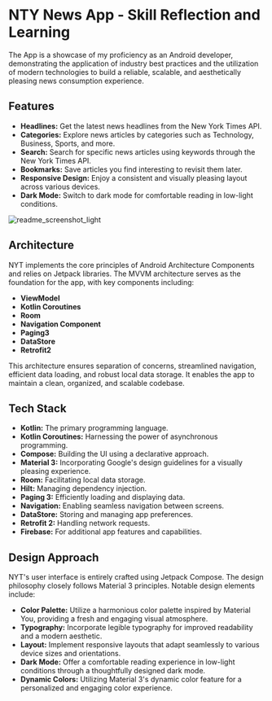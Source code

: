 
# NTY News App - Skill Reflection and Learning

The App is a showcase of my proficiency as an Android developer, demonstrating the application of industry best practices and the utilization of modern technologies to build a reliable, scalable, and aesthetically pleasing news consumption experience.

## Features

- **Headlines:** Get the latest news headlines from the New York Times API.
- **Categories:** Explore news articles by categories such as Technology, Business, Sports, and more.
- **Search:** Search for specific news articles using keywords through the New York Times API.
- **Bookmarks:** Save articles you find interesting to revisit them later.
- **Responsive Design:** Enjoy a consistent and visually pleasing layout across various devices.
- **Dark Mode:** Switch to dark mode for comfortable reading in low-light conditions.

![readme_screenshot_light](https://github.com/morssr/NYT_News/assets/68958800/510de131-496f-4db3-b5b3-7c33a90742e6)

## Architecture

NYT implements the core principles of Android Architecture Components and relies on Jetpack libraries. The MVVM architecture serves as the foundation for the app, with key components including:

- **ViewModel**
- **Kotlin Coroutines** 
- **Room**
- **Navigation Component**
- **Paging3**
- **DataStore**
- **Retrofit2**

This architecture ensures separation of concerns, streamlined navigation, efficient data loading, and robust local data storage. It enables the app to maintain a clean, organized, and scalable codebase.

## Tech Stack

- **Kotlin:** The primary programming language.
- **Kotlin Coroutines:** Harnessing the power of asynchronous programming.
- **Compose:** Building the UI using a declarative approach.
- **Material 3:** Incorporating Google's design guidelines for a visually pleasing experience.
- **Room:** Facilitating local data storage.
- **Hilt:** Managing dependency injection.
- **Paging 3:** Efficiently loading and displaying data.
- **Navigation:** Enabling seamless navigation between screens.
- **DataStore:** Storing and managing app preferences.
- **Retrofit 2:** Handling network requests.
- **Firebase:** For additional app features and capabilities.

## Design Approach
NYT's user interface is entirely crafted using Jetpack Compose. The design philosophy closely follows Material 3 principles. Notable design elements include:

- **Color Palette:** Utilize a harmonious color palette inspired by Material You, providing a fresh and engaging visual atmosphere.
- **Typography:** Incorporate legible typography for improved readability and a modern aesthetic.
- **Layout:** Implement responsive layouts that adapt seamlessly to various device sizes and orientations.
- **Dark Mode:** Offer a comfortable reading experience in low-light conditions through a thoughtfully designed dark mode.
- **Dynamic Colors:** Utilizing Material 3's dynamic color feature for a personalized and engaging color experience.


